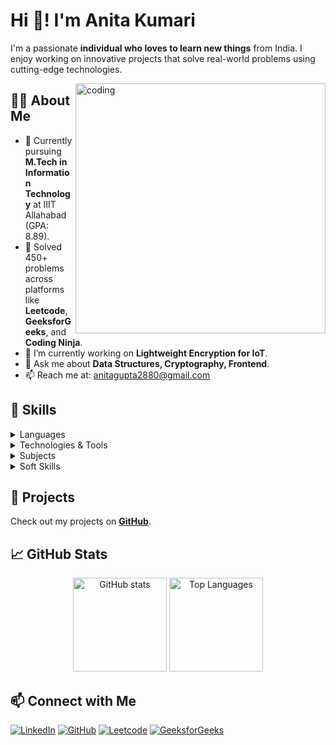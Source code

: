 # Hi 👋! I'm Anita Kumari

I'm a passionate **individual who loves to learn new things** from India. I enjoy working on innovative projects that solve real-world problems using cutting-edge technologies.

<img align="right" alt="coding" width="400"  src="https://mir-s3-cdn-cf.behance.net/project_modules/disp/601014116770475.6068beff4640a.gif">

## 👩‍💻 About Me
- 🏫 Currently pursuing **M.Tech in Information Technology** at IIIT Allahabad (GPA: 8.89).
- 🏅 Solved 450+ problems across platforms like **Leetcode**, **GeeksforGeeks**, and **Coding Ninja**.
- 🌱 I’m currently working on **Lightweight Encryption for IoT**.
- 💬 Ask me about **Data Structures, Cryptography, Frontend**.
- 📫 Reach me at: anitagupta2880@gmail.com

## 🚀 Skills

<details>
<summary>Languages</summary> <br>

![C](https://img.shields.io/badge/C-00599C?style=for-the-badge&logo=c&logoColor=white)
![C++](https://img.shields.io/badge/C%2B%2B-00599C?style=for-the-badge&logo=c%2B%2B&logoColor=white)
![Python](https://img.shields.io/badge/Python-3776AB?style=for-the-badge&logo=python&logoColor=white)

</details>

<details>
<summary>Technologies & Tools</summary> <br>

![Socket Programming](https://img.shields.io/badge/Socket%20Programming-blue?style=for-the-badge)
![Vim](https://img.shields.io/badge/Vim-019733?style=for-the-badge&logo=vim&logoColor=white)
![VSCode](https://img.shields.io/badge/VSCode-007ACC?style=for-the-badge&logo=visual-studio-code&logoColor=white)
![PostgreSQL](https://img.shields.io/badge/PostgreSQL-336791?style=for-the-badge&logo=postgresql&logoColor=white)
![MySQL](https://img.shields.io/badge/MySQL-4479A1?style=for-the-badge&logo=mysql&logoColor=white)
![Git](https://img.shields.io/badge/Git-F05032?style=for-the-badge&logo=git&logoColor=white)
![HTML](https://img.shields.io/badge/HTML-E34F26?style=for-the-badge&logo=html5&logoColor=white)
![CSS](https://img.shields.io/badge/CSS-1572B6?style=for-the-badge&logo=css3&logoColor=white)
![Node.js](https://img.shields.io/badge/Node.js-339933?style=for-the-badge&logo=node.js&logoColor=white)
![Windows](https://img.shields.io/badge/Windows-0078D6?style=for-the-badge&logo=windows&logoColor=white)
![Linux](https://img.shields.io/badge/Linux-FCC624?style=for-the-badge&logo=linux&logoColor=black)

</details>

<details>
<summary>Subjects</summary> <br>

![DBMS](https://img.shields.io/badge/Database%20Management%20System-blue?style=for-the-badge)
![Operating Systems](https://img.shields.io/badge/Operating%20Systems-blue?style=for-the-badge)
![OOPS](https://img.shields.io/badge/Object%20Oriented%20Programming-blue?style=for-the-badge)
![Data Structures & Algorithms](https://img.shields.io/badge/Data%20Structures%20&%20Algorithms-blue?style=for-the-badge)

</details>

<details>
<summary>Soft Skills</summary> <br>

![Leadership](https://img.shields.io/badge/Leadership-orange?style=for-the-badge)
![Teamwork](https://img.shields.io/badge/Teamwork-orange?style=for-the-badge)
![Communication](https://img.shields.io/badge/Communication-orange?style=for-the-badge)
![Ownership](https://img.shields.io/badge/Ownership-orange?style=for-the-badge)
![Commitment](https://img.shields.io/badge/Commitment-orange?style=for-the-badge)

</details>

## 💼 Projects
Check out my projects on **[GitHub](https://github.com/anitagupta1)**.

## 📈 GitHub Stats

<div align="center">
  <img src="https://github-readme-stats.vercel.app/api?username=anitagupta1&show_icons=true&theme=dracula" height="150" alt="GitHub stats" />
  <img src="https://github-readme-stats.vercel.app/api/top-langs?username=anitagupta1&layout=compact&theme=dracula" height="150" alt="Top Languages" />
</div>

## 📫 Connect with Me

[![LinkedIn](https://img.shields.io/badge/LinkedIn-0077B5?style=for-the-badge&logo=linkedin&logoColor=white)](https://www.linkedin.com/in/anitakumari28/)
[![GitHub](https://img.shields.io/badge/GitHub-171515?style=for-the-badge&logo=github&logoColor=white)](https://github.com/anitagupta1)
[![Leetcode](https://img.shields.io/badge/LeetCode-FFA116?style=for-the-badge&logo=leetcode&logoColor=white)](https://leetcode.com/ak2809)
[![GeeksforGeeks](https://img.shields.io/badge/GeeksforGeeks-0F9D58?style=for-the-badge&logo=geeksforgeeks&logoColor=white)](https://www.geeksforgeeks.org/user/perfectlearner0928/)

